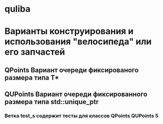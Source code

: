 # quliba
# Варианты конструирования и использования "велосипеда" или его запчастей

## QPoints Вариант очереди фиксированого размера  типа T*

## QUPoints Вариант очереди фиксированного размера типа std::unique_ptr<T>

### Ветка test_s содержит тесты для классов QPoints QUPoints 5
